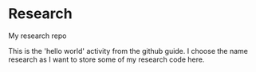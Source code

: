 # Research
My research repo

This is the 'hello world' activity from the github guide.  I choose the name research as I want to store some of my research code here.
